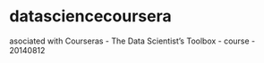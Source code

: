 datasciencecoursera
===================

asociated with Courseras - The Data Scientist’s Toolbox - course - 20140812
